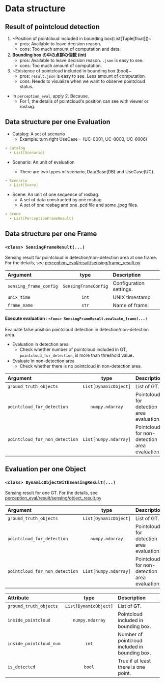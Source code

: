 # Data structure

## Result of pointcloud detection

1. ~Position of pointcloud included in bounding box(List[Tuple[float]])~
   - pros: Available to leave decision reason.
   - cons: Too much amount of computation and data.
2. **Bounding box の中の点群の個数 (int)**
   - pros: Available to leave decision reason. `.json` is easy to see.
   - cons: Too much amount of computation.
3. ~Existence of pointcloud included in bounding box (bool)~
   - pros: `result.json` is easy to see. Less amount of computation.
   - cons: Needs to visualize when we want to observe pointcloud status.

- In `perception_eval`, apply 2. Because,
  - For 1, the details of pointcloud's position can see with viewer or rosbag.

## Data structure per one Evaluation

- Catalog: A set of scenario
  - Example: turn right UseCase = (UC-0001, UC-0003, UC-0006)

```yaml
- Catalog
  - List[Scenario]
```

- Scenario: An unit of evaluation

  - There are two types of scenario, DataBase(DB) and UseCase(UC).

```yaml
- Scenario
  - List[Scene]
```

- Scene: An unit of one sequence of rosbag.
  - A set of data constructed by one rosbag.
  - A set of one rosbag and one .pcd file and some .jpeg files.

```yaml
- Scene
  - List[PerceptionFrameResult]
```

## Data structure per one Frame

### `<class> SensingFrameResult(...)`

Sensing result for pointcloud in detection/non-detection area at one frame.
For the details, see [perception_eval/result/sensing/frame_result.py](../../../perception_eval/perception_eval/result/sensing/frame_result.py)

| Argument               |         type         | Description             |
| :--------------------- | :------------------: | :---------------------- |
| `sensing_frame_config` | `SensingFrameConfig` | Configuration settings. |
| `unix_time`            |        `int`         | UNIX timestamp          |
| `frame_name`           |        `str`         | Name of frame.          |

#### Execute evaluation : `<func> SensingFrameResult.evaluate_frame(...)`

Evaluate false position pointcloud detection in detection/non-detection area.

- Evaluation in detection area
  - Check whether number of pointcloud included in GT, `pointcloud_for_detection`, is more than threshold value．
- Evaluate in non-detection area
  - Check whether there is no pointcloud in non-detection area.

| Argument                       |         type          | Description                                   |
| :----------------------------- | :-------------------: | :-------------------------------------------- |
| `ground_truth_objects`         | `List[DynamicObject]` | List of GT.                                   |
| `pointcloud_for_detection`     |    `numpy.ndarray`    | Pointcloud for detection area evaluation.     |
| `pointcloud_for_non_detection` | `List[numpy.ndarray]` | Pointcloud for non-detection area evaluation. |

## Evaluation per one Object

### `<class> DynamicObjectWithSensingResult(...)`

Sensing result for one GT.
For the details, see [perception_eval/result/sensing/object_result.py](../../../perception_eval/perception_eval/result/sensing/object_result.py)

| Argument                       |         type          | Description                                   |
| :----------------------------- | :-------------------: | :-------------------------------------------- |
| `ground_truth_objects`         | `List[DynamicObject]` | List of GT.                                   |
| `pointcloud_for_detection`     |    `numpy.ndarray`    | Pointcloud for detection area evaluation.     |
| `pointcloud_for_non_detection` | `List[numpy.ndarray]` | Pointcloud for non-detection area evaluation. |

| Attribute               |         type          | Description                                    |
| :---------------------- | :-------------------: | :--------------------------------------------- |
| `ground_truth_objects`  | `List[DynamicObject]` | List of GT.                                    |
| `inside_pointcloud`     |    `numpy.ndarray`    | Pointcloud included in bounding box.           |
| `inside_pointcloud_num` |         `int`         | Number of pointcloud included in bounding box. |
| `is_detected`           |        `bool`         | True if at least there is one point.           |
